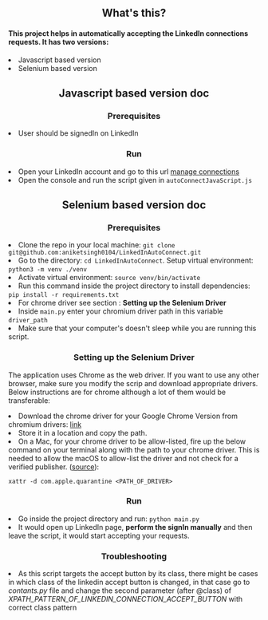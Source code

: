 <h2 align="center">What's this?</h2>
<h4>This project helps in automatically accepting the LinkedIn connections requests. It has two versions: </h4>
<li>Javascript based version</li>
<li>Selenium based version</li>

<h2 align="center">Javascript based version doc</h2>
<h3 align="center">Prerequisites</h3>
<li>User should be signedIn on LinkedIn</li>

<h3 align="center">Run</h3>
<li>Open your LinkedIn account and go to this url <a href="https://www.linkedin.com/mynetwork/invitation-manager/" target="_blank">manage connections</a></li>
<li>Open the console and run the script given in <code>autoConnectJavaScript.js</code></li>


<h2 align="center">Selenium based version doc</h2>
<h3 align="center">Prerequisites</h3>
<li>Clone the repo in your local machine: <code>git clone git@github.com:aniketsingh0104/LinkedInAutoConnect.git</code></li>
<li>Go to the directory: <code>cd LinkedInAutoConnect</code>. Setup virtual environment: <code>python3 -m venv ./venv</code></li>
<li>Activate virtual environment: <code>source venv/bin/activate</code></li>
<li>Run this command inside the project directory to install dependencies: <code>pip install -r requirements.txt</code></li>
<li>For chrome driver see section : <b>Setting up the Selenium Driver</b></li>
<li>Inside <code>main.py</code> enter your chromium driver path in this variable <code>driver_path</code></li>
<li>Make sure that your computer's doesn't sleep while you are running this script.</li>

<h3 align="center">Setting up the Selenium Driver</h3>
<p>The application uses Chrome as the web driver. If you want to use any other browser, make sure you modify the scrip and download appropriate drivers. Below instructions are for chrome although a lot of them would be transferable:</p>
<li>Download the chrome driver for your Google Chrome Version from chromium drivers: <a href="https://chromedriver.chromium.org/downloads" target="_blank">link</a></li>
<li>Store it in a location and copy the path.</li>
<li>On a Mac, for your chrome driver to be allow-listed, fire up the below command on your terminal along with the path to your chrome driver. This is needed to allow the macOS to allow-list the driver and not check for a verified publisher. (<a href="https://stackoverflow.com/a/60374958/3766231">source</a>):</li>

```
xattr -d com.apple.quarantine <PATH_OF_DRIVER>
```

<h3 align="center">Run</h3>
<li>Go inside the project directory and run: <code>python main.py</code></li>
<li>It would open up LinkedIn page, <b>perform the signIn manually</b> and then leave the script, it would start accepting your requests.</li>

<h3 align="center">Troubleshooting</h3>
<li>As this script targets the accept button by its class, there might be cases in which class of the linkedin accept button is changed, in that case go to <i>contants.py</i> file and change the second parameter (after @class) of <i>XPATH_PATTERN_OF_LINKEDIN_CONNECTION_ACCEPT_BUTTON</i> with correct class pattern</li>

